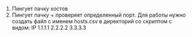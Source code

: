 1) Пингует пачку хостов
2) Пингует пачку + проверяет определенный порт.
Для работы нужно создать файл с именем hosts.csv в директорий со скриптом с видом:
IP
1.1.1.1
2.2.2.2
3.3.3.3 
